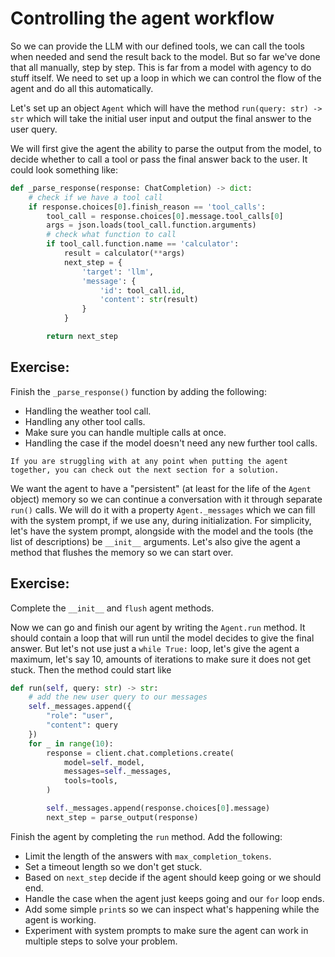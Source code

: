 # Controlling the agent workflow

So we can provide the LLM with our defined tools, we can call the tools when needed and send the result back to the model. But so far we've done that all manually, step by step. This is far from a model with agency to do stuff itself. We need to set up a loop in which we can control the flow of the agent and do all this automatically.

Let's set up an object `Agent` which will have the method `run(query: str) -> str` which will take the initial user input and output the final answer to the user query.

We will first give the agent the ability to parse the output from the model, to decide whether to call a tool or pass the final answer back to the user. It could look something like:
```python
def _parse_response(response: ChatCompletion) -> dict:
    # check if we have a tool call
    if response.choices[0].finish_reason == 'tool_calls':
        tool_call = response.choices[0].message.tool_calls[0]
        args = json.loads(tool_call.function.arguments)
        # check what function to call
        if tool_call.function.name == 'calculator':
            result = calculator(**args)
            next_step = {
                'target': 'llm',
                'message': {
                    'id': tool_call.id,
                    'content': str(result)
                }
            }

        return next_step
```

## Exercise:
Finish the `_parse_response()` function by adding the following:
* Handling the weather tool call.
* Handling any other tool calls.
* Make sure you can handle multiple calls at once.
* Handling the case if the model doesn't need any new further tool calls.

```{admonition} Tip:
If you are struggling with at any point when putting the agent together, you can check out the next section for a solution.
```

We want the agent to have a "persistent" (at least for the life of the `Agent` object) memory so we can continue a conversation with it through separate `run()` calls.
We will do it with a property `Agent._messages` which we can fill with the system prompt, if we use any, during initialization. For simplicity, let's have the system prompt, alongside with the model and the tools (the list of descriptions) be `__init__` arguments. Let's also give the agent a method that flushes the memory so we can start over.

## Exercise:
Complete the `__init__` and `flush` agent methods.

Now we can go and finish our agent by writing the `Agent.run` method. It should contain a loop that will run until the model decides to give the final answer. But let's not use just a `while True:` loop, let's give the agent a maximum, let's say 10, amounts of iterations to make sure it does not get stuck. Then the method could start like
```python
def run(self, query: str) -> str:
    # add the new user query to our messages
    self._messages.append({
        "role": "user",
        "content": query
    })
    for _ in range(10):
        response = client.chat.completions.create(
            model=self._model,
            messages=self._messages,
            tools=tools,
        )

        self._messages.append(response.choices[0].message)
        next_step = parse_output(response)
```

Finish the agent by completing the `run` method. Add the following:
* Limit the length of the answers with `max_completion_tokens`.
* Set a timeout length so we don't get stuck.
* Based on `next_step` decide if the agent should keep going or we should end.
* Handle the case when the agent just keeps going and our `for` loop ends.
* Add some simple `print`s so we can inspect what's happening while the agent is working.
* Experiment with system prompts to make sure the agent can work in multiple steps to solve your problem.